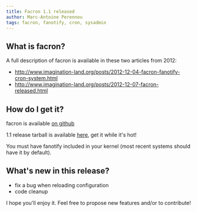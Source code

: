 ```yaml
---
title: Facron 1.1 released
author: Marc-Antoine Perennou
tags: facron, fanotify, cron, sysadmin
---
```


## What is facron?

A full description of facron is available in these two articles from 2012:

- <http://www.imagination-land.org/posts/2012-12-04-facron-fanotify-cron-system.html>
- <http://www.imagination-land.org/posts/2012-12-07-facron-released.html>

## How do I get it?

facron is available [on github](https://github.com/Keruspe/facron)

1.1 release tarball is available [here](http://www.imagination-land.org/files/facron/facron-1.1.tar.xz), get it while it's hot!

You must have fanotify included in your kernel (most recent systems should have it by default).

## What's new in this release?

- fix a bug when reloading configuration
- code cleanup

I hope you'll enjoy it. Feel free to propose new features and/or to contribute!

